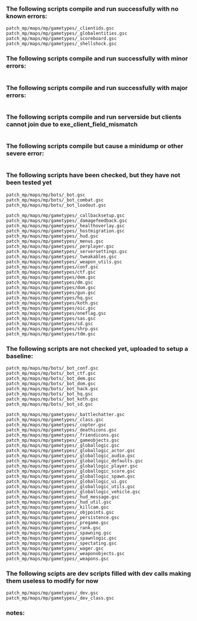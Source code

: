 ### The following scripts compile and run successfully with no known errors:
```
patch_mp/maps/mp/gametypes/_clientids.gsc
patch_mp/maps/mp/gametypes/_globalentities.gsc
patch_mp/maps/mp/gametypes/_scoreboard.gsc
patch_mp/maps/mp/gametypes/_shellshock.gsc
```
### The following scripts compile and run successfully with minor errors:
```
```
### The following scripts compile and run successfully with major errors:
```
```
### The following scripts compile and run serverside but clients cannot join due to exe_client_field_mismatch
```
```
### The following scripts compile but cause a minidump or other severe error:
```
```
### The following scripts have been checked, but they have not been tested yet
```
patch_mp/maps/mp/bots/_bot.gsc
patch_mp/maps/mp/bots/_bot_combat.gsc
patch_mp/maps/mp/bots/_bot_loadout.gsc

patch_mp/maps/mp/gametypes/_callbacksetup.gsc
patch_mp/maps/mp/gametypes/_damagefeedback.gsc
patch_mp/maps/mp/gametypes/_healthoverlay.gsc
patch_mp/maps/mp/gametypes/_hostmigration.gsc
patch_mp/maps/mp/gametypes/_hud.gsc
patch_mp/maps/mp/gametypes/_menus.gsc
patch_mp/maps/mp/gametypes/_perplayer.gsc
patch_mp/maps/mp/gametypes/_serversettings.gsc
patch_mp/maps/mp/gametypes/_tweakables.gsc
patch_mp/maps/mp/gametypes/_weapon_utils.gsc
patch_mp/maps/mp/gametypes/conf.gsc
patch_mp/maps/mp/gametypes/ctf.gsc
patch_mp/maps/mp/gametypes/dem.gsc
patch_mp/maps/mp/gametypes/dm.gsc
patch_mp/maps/mp/gametypes/dom.gsc
patch_mp/maps/mp/gametypes/gun.gsc
patch_mp/maps/mp/gametypes/hq.gsc
patch_mp/maps/mp/gametypes/koth.gsc
patch_mp/maps/mp/gametypes/oic.gsc
patch_mp/maps/mp/gametypes/oneflag.gsc
patch_mp/maps/mp/gametypes/sas.gsc
patch_mp/maps/mp/gametypes/sd.gsc
patch_mp/maps/mp/gametypes/shrp.gsc
patch_mp/maps/mp/gametypes/tdm.gsc
```
### The following scripts are not checked yet, uploaded to setup a baseline:
```
patch_mp/maps/mp/bots/_bot_conf.gsc
patch_mp/maps/mp/bots/_bot_ctf.gsc
patch_mp/maps/mp/bots/_bot_dem.gsc
patch_mp/maps/mp/bots/_bot_dom.gsc
patch_mp/maps/mp/bots/_bot_hack.gsc
patch_mp/maps/mp/bots/_bot_hq.gsc
patch_mp/maps/mp/bots/_bot_koth.gsc
patch_mp/maps/mp/bots/_bot_sd.gsc

patch_mp/maps/mp/gametypes/_battlechatter.gsc
patch_mp/maps/mp/gametypes/_class.gsc
patch_mp/maps/mp/gametypes/_copter.gsc
patch_mp/maps/mp/gametypes/_deathicons.gsc
patch_mp/maps/mp/gametypes/_friendicons.gsc
patch_mp/maps/mp/gametypes/_gameobjects.gsc
patch_mp/maps/mp/gametypes/_globallogic.gsc
patch_mp/maps/mp/gametypes/_globallogic_actor.gsc
patch_mp/maps/mp/gametypes/_globallogic_audio.gsc
patch_mp/maps/mp/gametypes/_globallogic_defaults.gsc
patch_mp/maps/mp/gametypes/_globallogic_player.gsc
patch_mp/maps/mp/gametypes/_globallogic_score.gsc
patch_mp/maps/mp/gametypes/_globallogic_spawn.gsc
patch_mp/maps/mp/gametypes/_globallogic_ui.gsc
patch_mp/maps/mp/gametypes/_globallogic_utils.gsc
patch_mp/maps/mp/gametypes/_globallogic_vehicle.gsc
patch_mp/maps/mp/gametypes/_hud_message.gsc
patch_mp/maps/mp/gametypes/_hud_util.gsc
patch_mp/maps/mp/gametypes/_killcam.gsc
patch_mp/maps/mp/gametypes/_objpoints.gsc
patch_mp/maps/mp/gametypes/_persistence.gsc
patch_mp/maps/mp/gametypes/_pregame.gsc
patch_mp/maps/mp/gametypes/_rank.gsc
patch_mp/maps/mp/gametypes/_spawning.gsc
patch_mp/maps/mp/gametypes/_spawnlogic.gsc
patch_mp/maps/mp/gametypes/_spectating.gsc
patch_mp/maps/mp/gametypes/_wager.gsc
patch_mp/maps/mp/gametypes/_weaponobjects.gsc
patch_mp/maps/mp/gametypes/_weapons.gsc
```
### The following scipts are dev scripts filled with dev calls making them useless to modify for now
```
patch_mp/maps/mp/gametypes/_dev.gsc
patch_mp/maps/mp/gametypes/_dev_class.gsc
```


### notes:
```
```


